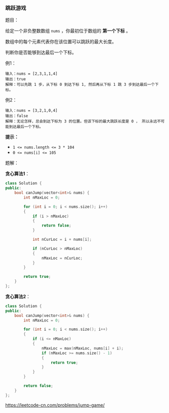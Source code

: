 ### 跳跃游戏

题目：

给定一个非负整数数组 `nums` ，你最初位于数组的 **第一个下标** 。

数组中的每个元素代表你在该位置可以跳跃的最大长度。

判断你是否能够到达最后一个下标。



例1：

```
输入：nums = [2,3,1,1,4]
输出：true
解释：可以先跳 1 步，从下标 0 到达下标 1, 然后再从下标 1 跳 3 步到达最后一个下标。
```



例2：

```
输入：nums = [3,2,1,0,4]
输出：false
解释：无论怎样，总会到达下标为 3 的位置。但该下标的最大跳跃长度是 0 ， 所以永远不可能到达最后一个下标。
```



**提示：**

- `1 <= nums.length <= 3 * 104`
- `0 <= nums[i] <= 105`



题解：

**贪心算法1**：

```c++
class Solution {
public:
    bool canJump(vector<int>& nums) {
		int nMaxLoc = 0;

		for (int i = 0; i < nums.size(); i++)
		{
			if (i > nMaxLoc)
			{
				return false;
			}

			int nCurLoc = i + nums[i];

			if (nCurLoc > nMaxLoc)
			{
				nMaxLoc = nCurLoc;
			}
		}

		return true;
    }
};
```



**贪心算法2**：

```c++
class Solution {
public:
    bool canJump(vector<int>& nums) {
		int nMaxLoc = 0;

		for (int i = 0; i < nums.size(); i++)
		{
			if (i <= nMaxLoc)
			{
				nMaxLoc = max(nMaxLoc, nums[i] + i);
				if (nMaxLoc >= nums.size() - 1)
				{
					return true;
				}
			}
		}

		return false;
    }
};
```



https://leetcode-cn.com/problems/jump-game/
